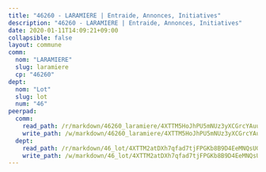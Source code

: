```yaml
---
title: "46260 - LARAMIERE | Entraide, Annonces, Initiatives"
description: "46260 - LARAMIERE | Entraide, Annonces, Initiatives"
date: 2020-01-11T14:09:21+09:00
collapsible: false
layout: commune
comm:
  nom: "LARAMIERE"
  slug: laramiere
  cp: "46260"
dept:
  nom: "Lot"
  slug: lot
  num: "46"
peerpad:
  comm:
    read_path: /r/markdown/46260_laramiere/4XTTM5HoJhPU5mNUz3yXCGrcYAuuxLiLJyrH9fGkXdHxRUVJ6
    write_path: /w/markdown/46260_laramiere/4XTTM5HoJhPU5mNUz3yXCGrcYAuuxLiLJyrH9fGkXdHxRUVJ6-K3TgUszFqZ1pegNZWpjr7h6pQHm9ogLnAKzW5DTHAsycJKs5p8ppDqVYeNKzBo17sRapaMnkF3HnK21xD3JJkjUF4K34e846pknEa7o5rZVAA5zB4juoYwbiCoYYv95qNDWic1QA
  dept:
    read_path: /r/markdown/46_lot/4XTTM2atDXh7qfad7tjFPGKb8B9D4EeMNQsUG7H6r5PvcsmQY
    write_path: /w/markdown/46_lot/4XTTM2atDXh7qfad7tjFPGKb8B9D4EeMNQsUG7H6r5PvcsmQY-K3TgUvJaCyZvzJ7KFBouD3E9Db8SxVd6F9MJ4VM5wtYfGyhK8U9f2jgCEG1ZP5QbGj9NK2WPVZdPjtw9bJHLE1PoGwVsSft8aSDsZrWh6CwkugjgRfbWWHf5TabrG7vmtM7v9WUc
---
```


